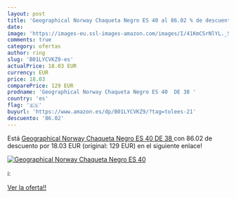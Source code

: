 ```yaml
---
layout: post
title: 'Geographical Norway Chaqueta Negro ES 40 al 86.02 % de descuento'
date: 
image: 'https://images-eu.ssl-images-amazon.com/images/I/41KmCSrNlYL._SL200_.jpg'
comments: true
category: ofertas
author: ring
slug: 'B01LYCVKZ9-es'
actualPrice: 18.03 EUR
currency: EUR
price: 18.03
comparePrice: 129 EUR
prodname: 'Geographical Norway Chaqueta Negro ES 40  DE 38 '
country: 'es'
flag: '🇪🇸'
buyurl: 'https://www.amazon.es/dp/B01LYCVKZ9/?tag=tolees-21'
descuento: '86.02'
---
```


Está [Geographical Norway Chaqueta Negro ES 40  DE 38 ](https://www.amazon.es/dp/B01LYCVKZ9/?tag=tolees-21) con 86.02 de descuento por 18.03 EUR (original: 129 EUR) en el siguiente enlace!

[![Geographical Norway Chaqueta Negro ES 40](https://images-eu.ssl-images-amazon.com/images/I/41KmCSrNlYL._SL200_.jpg)](https://www.amazon.es/dp/B01LYCVKZ9/?tag=tolees-21)

ℹ️:


[Ver la oferta!!](https://www.amazon.es/dp/B01LYCVKZ9/?tag=tolees-21)
